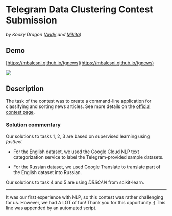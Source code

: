 # Telegram Data Clustering Contest Submission

*by Kooky Dragon ([Andy](https://github.com/Andy671) and [Mikita](https://github.com/mbalesni))*

## Demo

[https://mbalesni.github.io/tgnews](https://mbalesni.github.io/tgnews)

![](demo.png)

## Description

The task of the contest was to create a command-line application for classifying and sorting news articles. See more details on the [official contest page](https://contest.com/data-clustering).


### Solution commentary

Our solutions to tasks 1, 2, 3 are based on supervised learning using *fasttext*

 - For the English dataset, we used the Google Cloud NLP text categorization service to label the Telegram-provided sample datasets.

 - For the Russian dataset, we used Google Translate to translate part of the English dataset into Russian.

Our solutions to task 4 and 5 are using *DBSCAN* from scikit-learn.

___

It was our first experience with NLP, so this contest was rather challenging for us. However, we had A LOT of fun! Thank you for this opportunity ;)
This line was appended by an automated script.
